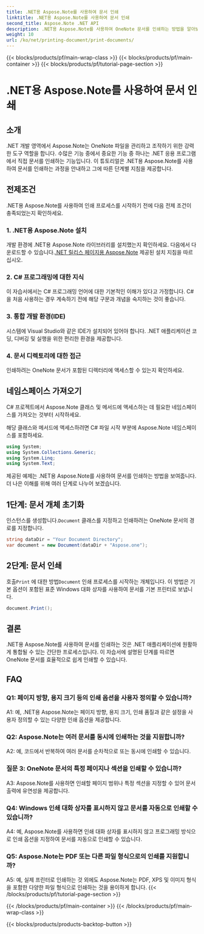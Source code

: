 ```yaml
---
title: .NET용 Aspose.Note를 사용하여 문서 인쇄
linktitle: .NET용 Aspose.Note를 사용하여 문서 인쇄
second_title: Aspose.Note .NET API
description: .NET용 Aspose.Note를 사용하여 OneNote 문서를 인쇄하는 방법을 알아보세요. .NET 애플리케이션에 원활하게 통합하기 위한 단계별 가이드입니다.
weight: 10
url: /ko/net/printing-document/print-documents/
---
```


{{< blocks/products/pf/main-wrap-class >}}
{{< blocks/products/pf/main-container >}}
{{< blocks/products/pf/tutorial-page-section >}}

# .NET용 Aspose.Note를 사용하여 문서 인쇄

## 소개

.NET 개발 영역에서 Aspose.Note는 OneNote 파일을 관리하고 조작하기 위한 강력한 도구 역할을 합니다. 수많은 기능 중에서 중요한 기능 중 하나는 .NET 응용 프로그램에서 직접 문서를 인쇄하는 기능입니다. 이 튜토리얼은 .NET용 Aspose.Note를 사용하여 문서를 인쇄하는 과정을 안내하고 그에 따른 단계별 지침을 제공합니다.

## 전제조건

.NET용 Aspose.Note를 사용하여 인쇄 프로세스를 시작하기 전에 다음 전제 조건이 충족되었는지 확인하세요.

### 1. .NET용 Aspose.Note 설치

 개발 환경에 .NET용 Aspose.Note 라이브러리를 설치했는지 확인하세요. 다음에서 다운로드할 수 있습니다.[.NET 릴리스 페이지용 Aspose.Note](https://releases.aspose.com/note/net/) 제공된 설치 지침을 따르십시오.

### 2. C# 프로그래밍에 대한 지식

이 자습서에서는 C# 프로그래밍 언어에 대한 기본적인 이해가 있다고 가정합니다. C#을 처음 사용하는 경우 계속하기 전에 해당 구문과 개념을 숙지하는 것이 좋습니다.

### 3. 통합 개발 환경(IDE)

시스템에 Visual Studio와 같은 IDE가 설치되어 있어야 합니다. .NET 애플리케이션 코딩, 디버깅 및 실행을 위한 편리한 환경을 제공합니다.

### 4. 문서 디렉토리에 대한 접근

인쇄하려는 OneNote 문서가 포함된 디렉터리에 액세스할 수 있는지 확인하세요.

## 네임스페이스 가져오기

C# 프로젝트에서 Aspose.Note 클래스 및 메서드에 액세스하는 데 필요한 네임스페이스를 가져오는 것부터 시작하세요.

해당 클래스와 메서드에 액세스하려면 C# 파일 시작 부분에 Aspose.Note 네임스페이스를 포함하세요.

```csharp
using System;
using System.Collections.Generic;
using System.Linq;
using System.Text;
```

제공된 예제는 .NET용 Aspose.Note를 사용하여 문서를 인쇄하는 방법을 보여줍니다. 더 나은 이해를 위해 여러 단계로 나누어 보겠습니다.

## 1단계: 문서 개체 초기화

 인스턴스를 생성합니다.`Document` 클래스를 지정하고 인쇄하려는 OneNote 문서의 경로를 지정합니다.

```csharp
string dataDir = "Your Document Directory";
var document = new Document(dataDir + "Aspose.one");
```

## 2단계: 문서 인쇄

 호출`Print` 에 대한 방법`Document` 인쇄 프로세스를 시작하는 개체입니다. 이 방법은 기본 옵션이 포함된 표준 Windows 대화 상자를 사용하여 문서를 기본 프린터로 보냅니다.

```csharp
document.Print();
```

## 결론

.NET용 Aspose.Note를 사용하여 문서를 인쇄하는 것은 .NET 애플리케이션에 원활하게 통합될 수 있는 간단한 프로세스입니다. 이 자습서에 설명된 단계를 따르면 OneNote 문서를 효율적으로 쉽게 인쇄할 수 있습니다.

## FAQ

### Q1: 페이지 방향, 용지 크기 등의 인쇄 옵션을 사용자 정의할 수 있습니까?

A1: 예, .NET용 Aspose.Note는 페이지 방향, 용지 크기, 인쇄 품질과 같은 설정을 사용자 정의할 수 있는 다양한 인쇄 옵션을 제공합니다.

### Q2: Aspose.Note는 여러 문서를 동시에 인쇄하는 것을 지원합니까?

A2: 예, 코드에서 반복하여 여러 문서를 순차적으로 또는 동시에 인쇄할 수 있습니다.

### 질문 3: OneNote 문서의 특정 페이지나 섹션을 인쇄할 수 있습니까?

A3: Aspose.Note를 사용하면 인쇄할 페이지 범위나 특정 섹션을 지정할 수 있어 문서 출력에 유연성을 제공합니다.

### Q4: Windows 인쇄 대화 상자를 표시하지 않고 문서를 자동으로 인쇄할 수 있습니까?

A4: 예, Aspose.Note를 사용하면 인쇄 대화 상자를 표시하지 않고 프로그래밍 방식으로 인쇄 옵션을 지정하여 문서를 자동으로 인쇄할 수 있습니다.

### Q5: Aspose.Note는 PDF 또는 다른 파일 형식으로의 인쇄를 지원합니까?

A5: 예, 실제 프린터로 인쇄하는 것 외에도 Aspose.Note는 PDF, XPS 및 이미지 형식을 포함한 다양한 파일 형식으로 인쇄하는 것을 용이하게 합니다.
{{< /blocks/products/pf/tutorial-page-section >}}

{{< /blocks/products/pf/main-container >}}
{{< /blocks/products/pf/main-wrap-class >}}

{{< blocks/products/products-backtop-button >}}
